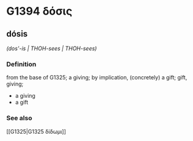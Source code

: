# G1394 δόσις

## dósis

_(dos'-is | THOH-sees | THOH-sees)_

### Definition

from the base of G1325; a giving; by implication, (concretely) a gift; gift, giving; 

- a giving
- a gift

### See also

[[G1325|G1325 δίδωμι]]
